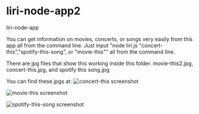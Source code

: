 # liri-node-app2
liri-node-app

You can get information on movies, concerts, or songs very easily from this app all from the command line.  Just input "node liri.js "concert-this","spotify-this-song", or "movie-this"" all from the command line.


There are jpg files that show this working inside this folder.  movie-this2.jpg, concert-this.jpg, and spotify this song.jpg

You can find these jpgs at:
![concert-this screenshot](`./assets/images/concert-this.jpg`)






![movie-this screenshot](`./assets/images/movie-this2.jpg`)


![spotify-this-song screenshot](`./assets/images/spotify-this-song.jpg`)